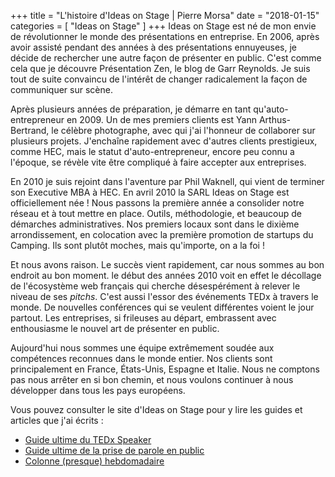 +++
title = "L'histoire d'Ideas on Stage | Pierre Morsa"
date = "2018-01-15"
categories = [ "Ideas on Stage" ]
+++
Ideas on Stage est né de mon envie de révolutionner le monde des présentations en entreprise. En 2006, après avoir assisté pendant des années à des présentations ennuyeuses, je décide de rechercher une autre façon de présenter en public. C'est comme cela que je découvre Présentation Zen, le blog de Garr Reynolds. Je suis tout de suite convaincu de l'intérêt de changer radicalement la façon de communiquer sur scène.

Après plusieurs années de préparation, je démarre en tant qu'auto-entrepreneur en 2009. Un de mes premiers clients est Yann Arthus-Bertrand, le célèbre photographe, avec qui j'ai l'honneur de collaborer sur plusieurs projets. J'enchaîne rapidement avec d'autres clients prestigieux, comme HEC, mais le statut d'auto-entrepreneur, encore peu connu a l'époque, se révèle vite être compliqué à faire accepter aux entreprises.

En 2010 je suis rejoint dans l'aventure par Phil Waknell, qui vient de terminer son Executive MBA à HEC. En avril 2010 la SARL Ideas on Stage est officiellement née ! Nous passons la première année a consolider notre réseau et à tout mettre en place. Outils, méthodologie, et beaucoup de démarches administratives. Nos premiers locaux sont dans le dixième arrondissement, en colocation avec la première promotion de startups du Camping. Ils sont plutôt moches, mais qu'importe, on a la foi !

Et nous avons raison. Le succès vient rapidement, car nous sommes au bon endroit au bon moment. le début des années 2010 voit en effet le décollage de l'écosystème web français qui cherche désespérément à relever le niveau de ses *pitchs*. C'est aussi l'essor des événements TEDx à travers le monde. De nouvelles conférences qui se veulent différentes voient le jour partout. Les entreprises, si frileuses au départ, embrassent avec enthousiasme le nouvel art de présenter en public.

Aujourd'hui nous sommes une équipe extrêmement soudée aux compétences reconnues dans le monde entier. Nos clients sont principalement en France, États-Unis, Espagne et Italie. Nous ne comptons pas nous arrêter en si bon chemin, et nous voulons continuer à nous développer dans tous les pays européens.

Vous pouvez consulter le site d'Ideas on Stage pour y lire les guides et articles que j'ai écrits :

* [Guide ultime du TEDx Speaker](https://www.ideasonstage.fr/guide-tedx-speaker/)
* [Guide ultime de la prise de parole en public](https://www.ideasonstage.fr/guide-ultime-prise-de-parole-en-public/)
* [Colonne (presque) hebdomadaire](https://www.ideasonstage.fr/news/)
